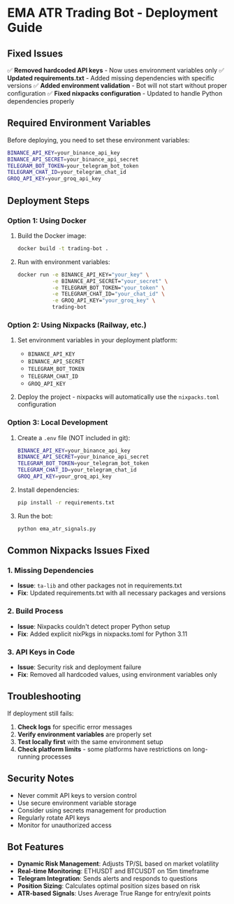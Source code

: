 # EMA ATR Trading Bot - Deployment Guide

## Fixed Issues

✅ **Removed hardcoded API keys** - Now uses environment variables only
✅ **Updated requirements.txt** - Added missing dependencies with specific versions
✅ **Added environment validation** - Bot will not start without proper configuration
✅ **Fixed nixpacks configuration** - Updated to handle Python dependencies properly

## Required Environment Variables

Before deploying, you need to set these environment variables:

```bash
BINANCE_API_KEY=your_binance_api_key
BINANCE_API_SECRET=your_binance_api_secret
TELEGRAM_BOT_TOKEN=your_telegram_bot_token
TELEGRAM_CHAT_ID=your_telegram_chat_id
GROQ_API_KEY=your_groq_api_key
```

## Deployment Steps

### Option 1: Using Docker

1. Build the Docker image:
   ```bash
   docker build -t trading-bot .
   ```

2. Run with environment variables:
   ```bash
   docker run -e BINANCE_API_KEY="your_key" \
              -e BINANCE_API_SECRET="your_secret" \
              -e TELEGRAM_BOT_TOKEN="your_token" \
              -e TELEGRAM_CHAT_ID="your_chat_id" \
              -e GROQ_API_KEY="your_groq_key" \
              trading-bot
   ```

### Option 2: Using Nixpacks (Railway, etc.)

1. Set environment variables in your deployment platform:
   - `BINANCE_API_KEY`
   - `BINANCE_API_SECRET`
   - `TELEGRAM_BOT_TOKEN`
   - `TELEGRAM_CHAT_ID`
   - `GROQ_API_KEY`

2. Deploy the project - nixpacks will automatically use the `nixpacks.toml` configuration

### Option 3: Local Development

1. Create a `.env` file (NOT included in git):
   ```bash
   BINANCE_API_KEY=your_binance_api_key
   BINANCE_API_SECRET=your_binance_api_secret
   TELEGRAM_BOT_TOKEN=your_telegram_bot_token
   TELEGRAM_CHAT_ID=your_telegram_chat_id
   GROQ_API_KEY=your_groq_api_key
   ```

2. Install dependencies:
   ```bash
   pip install -r requirements.txt
   ```

3. Run the bot:
   ```bash
   python ema_atr_signals.py
   ```

## Common Nixpacks Issues Fixed

### 1. Missing Dependencies
- **Issue**: `ta-lib` and other packages not in requirements.txt
- **Fix**: Updated requirements.txt with all necessary packages and versions

### 2. Build Process
- **Issue**: Nixpacks couldn't detect proper Python setup
- **Fix**: Added explicit nixPkgs in nixpacks.toml for Python 3.11

### 3. API Keys in Code
- **Issue**: Security risk and deployment failure
- **Fix**: Removed all hardcoded values, using environment variables only

## Troubleshooting

If deployment still fails:

1. **Check logs** for specific error messages
2. **Verify environment variables** are properly set
3. **Test locally first** with the same environment setup
4. **Check platform limits** - some platforms have restrictions on long-running processes

## Security Notes

- Never commit API keys to version control
- Use secure environment variable storage
- Consider using secrets management for production
- Regularly rotate API keys
- Monitor for unauthorized access

## Bot Features

- **Dynamic Risk Management**: Adjusts TP/SL based on market volatility
- **Real-time Monitoring**: ETHUSDT and BTCUSDT on 15m timeframe
- **Telegram Integration**: Sends alerts and responds to questions
- **Position Sizing**: Calculates optimal position sizes based on risk
- **ATR-based Signals**: Uses Average True Range for entry/exit points

